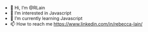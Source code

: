 - 👋 Hi, I’m @RLain
- 👀 I’m interested in Javascript
- 🌱 I’m currently learning Javascript
- 📫 How to reach me https://www.linkedin.com/in/rebecca-lain/

<!---
RLain/RLain is a ✨ special ✨ repository because its `README.md` (this file) appears on your GitHub profile.
You can click the Preview link to take a look at your changes.
--->
